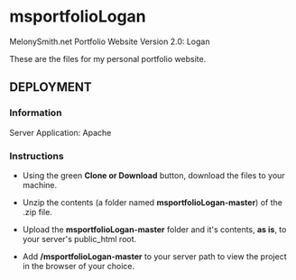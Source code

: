 # msportfolioLogan
MelonySmith.net Portfolio Website Version 2.0: Logan

These are the files for my personal portfolio website.

## DEPLOYMENT
### Information
Server Application: Apache

### Instructions
* Using the green **Clone or Download** button, download the files to your machine.

* Unzip the contents (a folder named **msportfolioLogan-master**) of the .zip file.

* Upload the **msportfolioLogan-master** folder and it's contents, **as is**, to your server's public_html
root.

* Add **/msportfolioLogan-master** to your server path to view the project in the browser of your
choice.

